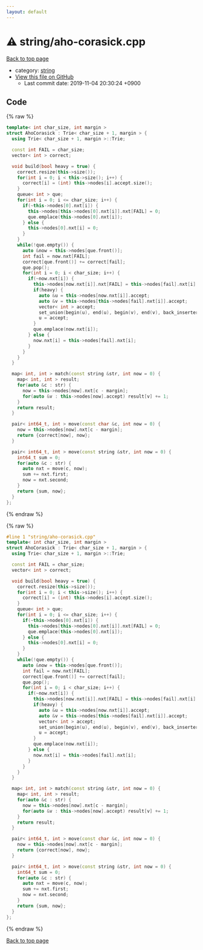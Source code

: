```yaml
---
layout: default
---
```


<!-- mathjax config similar to math.stackexchange -->
<script type="text/javascript" async
  src="https://cdnjs.cloudflare.com/ajax/libs/mathjax/2.7.5/MathJax.js?config=TeX-MML-AM_CHTML">
</script>
<script type="text/x-mathjax-config">
  MathJax.Hub.Config({
    TeX: { equationNumbers: { autoNumber: "AMS" }},
    tex2jax: {
      inlineMath: [ ['$','$'] ],
      processEscapes: true
    },
    "HTML-CSS": { matchFontHeight: false },
    displayAlign: "left",
    displayIndent: "2em"
  });
</script>

<script type="text/javascript" src="https://cdnjs.cloudflare.com/ajax/libs/jquery/3.4.1/jquery.min.js"></script>
<script src="https://cdn.jsdelivr.net/npm/jquery-balloon-js@1.1.2/jquery.balloon.min.js" integrity="sha256-ZEYs9VrgAeNuPvs15E39OsyOJaIkXEEt10fzxJ20+2I=" crossorigin="anonymous"></script>
<script type="text/javascript" src="../../assets/js/copy-button.js"></script>
<link rel="stylesheet" href="../../assets/css/copy-button.css" />


# :warning: string/aho-corasick.cpp

<a href="../../index.html">Back to top page</a>

* category: <a href="../../index.html#b45cffe084dd3d20d928bee85e7b0f21">string</a>
* <a href="{{ site.github.repository_url }}/blob/master/string/aho-corasick.cpp">View this file on GitHub</a>
    - Last commit date: 2019-11-04 20:30:24 +0900




## Code

<a id="unbundled"></a>
{% raw %}
```cpp
template< int char_size, int margin >
struct AhoCorasick : Trie< char_size + 1, margin > {
  using Trie< char_size + 1, margin >::Trie;

  const int FAIL = char_size;
  vector< int > correct;

  void build(bool heavy = true) {
    correct.resize(this->size());
    for(int i = 0; i < this->size(); i++) {
      correct[i] = (int) this->nodes[i].accept.size();
    }
    queue< int > que;
    for(int i = 0; i <= char_size; i++) {
      if(~this->nodes[0].nxt[i]) {
        this->nodes[this->nodes[0].nxt[i]].nxt[FAIL] = 0;
        que.emplace(this->nodes[0].nxt[i]);
      } else {
        this->nodes[0].nxt[i] = 0;
      }
    }
    while(!que.empty()) {
      auto &now = this->nodes[que.front()];
      int fail = now.nxt[FAIL];
      correct[que.front()] += correct[fail];
      que.pop();
      for(int i = 0; i < char_size; i++) {
        if(~now.nxt[i]) {
          this->nodes[now.nxt[i]].nxt[FAIL] = this->nodes[fail].nxt[i];
          if(heavy) {
            auto &u = this->nodes[now.nxt[i]].accept;
            auto &v = this->nodes[this->nodes[fail].nxt[i]].accept;
            vector< int > accept;
            set_union(begin(u), end(u), begin(v), end(v), back_inserter(accept));
            u = accept;
          }
          que.emplace(now.nxt[i]);
        } else {
          now.nxt[i] = this->nodes[fail].nxt[i];
        }
      }
    }
  }

  map< int, int > match(const string &str, int now = 0) {
    map< int, int > result;
    for(auto &c : str) {
      now = this->nodes[now].nxt[c - margin];
      for(auto &v : this->nodes[now].accept) result[v] += 1;
    }
    return result;
  }

  pair< int64_t, int > move(const char &c, int now = 0) {
    now = this->nodes[now].nxt[c - margin];
    return {correct[now], now};
  }

  pair< int64_t, int > move(const string &str, int now = 0) {
    int64_t sum = 0;
    for(auto &c : str) {
      auto nxt = move(c, now);
      sum += nxt.first;
      now = nxt.second;
    }
    return {sum, now};
  }
};

```
{% endraw %}

<a id="bundled"></a>
{% raw %}
```cpp
#line 1 "string/aho-corasick.cpp"
template< int char_size, int margin >
struct AhoCorasick : Trie< char_size + 1, margin > {
  using Trie< char_size + 1, margin >::Trie;

  const int FAIL = char_size;
  vector< int > correct;

  void build(bool heavy = true) {
    correct.resize(this->size());
    for(int i = 0; i < this->size(); i++) {
      correct[i] = (int) this->nodes[i].accept.size();
    }
    queue< int > que;
    for(int i = 0; i <= char_size; i++) {
      if(~this->nodes[0].nxt[i]) {
        this->nodes[this->nodes[0].nxt[i]].nxt[FAIL] = 0;
        que.emplace(this->nodes[0].nxt[i]);
      } else {
        this->nodes[0].nxt[i] = 0;
      }
    }
    while(!que.empty()) {
      auto &now = this->nodes[que.front()];
      int fail = now.nxt[FAIL];
      correct[que.front()] += correct[fail];
      que.pop();
      for(int i = 0; i < char_size; i++) {
        if(~now.nxt[i]) {
          this->nodes[now.nxt[i]].nxt[FAIL] = this->nodes[fail].nxt[i];
          if(heavy) {
            auto &u = this->nodes[now.nxt[i]].accept;
            auto &v = this->nodes[this->nodes[fail].nxt[i]].accept;
            vector< int > accept;
            set_union(begin(u), end(u), begin(v), end(v), back_inserter(accept));
            u = accept;
          }
          que.emplace(now.nxt[i]);
        } else {
          now.nxt[i] = this->nodes[fail].nxt[i];
        }
      }
    }
  }

  map< int, int > match(const string &str, int now = 0) {
    map< int, int > result;
    for(auto &c : str) {
      now = this->nodes[now].nxt[c - margin];
      for(auto &v : this->nodes[now].accept) result[v] += 1;
    }
    return result;
  }

  pair< int64_t, int > move(const char &c, int now = 0) {
    now = this->nodes[now].nxt[c - margin];
    return {correct[now], now};
  }

  pair< int64_t, int > move(const string &str, int now = 0) {
    int64_t sum = 0;
    for(auto &c : str) {
      auto nxt = move(c, now);
      sum += nxt.first;
      now = nxt.second;
    }
    return {sum, now};
  }
};

```
{% endraw %}

<a href="../../index.html">Back to top page</a>

